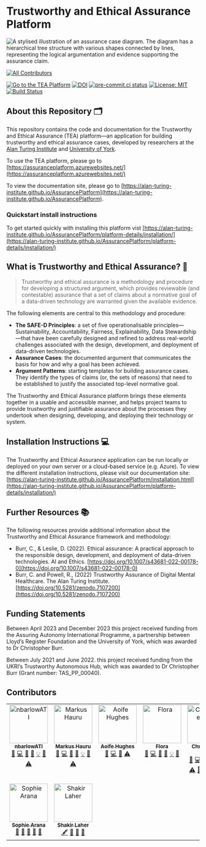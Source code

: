 # Trustworthy and Ethical Assurance Platform

![A stylised illustration of an assurance case diagram. The diagram has a hierarchical tree structure with various shapes connected by lines, representing the logical argumentation and evidence supporting the assurance claim.](site/docs/assets/images/assurance-case-large.png)

<!-- ALL-CONTRIBUTORS-BADGE:START - Do not remove or modify this section -->
[![All Contributors](https://img.shields.io/badge/all_contributors-9-orange.svg?style=flat-square)](#contributors-)
<!-- ALL-CONTRIBUTORS-BADGE:END -->

[![Go to the TEA Platform](https://img.shields.io/badge/Go%20to%20the%20TEA%20Platform-0F76B8?style=flat&link=https://assuranceplatform.azurewebsites.net/)](https://assuranceplatform.azurewebsites.net/)
[![DOI](https://zenodo.org/badge/DOI/10.5281/zenodo.8198986.svg)](https://doi.org/10.5281/zenodo.8198986)
[![pre-commit.ci status](https://results.pre-commit.ci/badge/github/alan-turing-institute/AssurancePlatform/main.svg)](https://results.pre-commit.ci/latest/github/alan-turing-institute/AssurancePlatform/main)
[![License: MIT](https://img.shields.io/badge/License-MIT-yellow.svg)](https://opensource.org/licenses/MIT)
[![Build Status](https://app.travis-ci.com/alan-turing-institute/AssurancePlatform.svg?branch=MVP)](https://app.travis-ci.com/alan-turing-institute/AssurancePlatform)

## About this Repository 🗂

This repository contains the code and documentation for the Trustworthy and
Ethical Assurance (TEA) platform—an application for building trustworthy and
ethical assurance cases, developed by researchers at the
[Alan Turing Institute](https://www.google.com/url?sa=t&source=web&cd=&cad=rja&uact=8&ved=2ahUKEwi-4ZW65bL-AhXJMMAKHfeGCJ8QFnoECBUQAQ&url=https%3A%2F%2Fwww.turing.ac.uk%2F&usg=AOvVaw0uxvZzQpCGw78bVsaCsSOm)
and [University of York](https://www.york.ac.uk/assuring-autonomy/).

To use the TEA platform, please go to [https://assuranceplatform.azurewebsites.net/](https://assuranceplatform.azurewebsites.net/)

To view the documentation site, please go to
[https://alan-turing-institute.github.io/AssurancePlatform](https://alan-turing-institute.github.io/AssurancePlatform).

### Quickstart install instructions

To get started quickly with installing this platform vist
[https://alan-turing-institute.github.io/AssurancePlatform/platform-details/installation/](https://alan-turing-institute.github.io/AssurancePlatform/platform-details/installation/)

## What is Trustworthy and Ethical Assurance? 🤝

> Trustworthy and ethical assurance is a methodology and procedure for
> developing a structured argument, which provides reviewable (and contestable)
> assurance that a set of claims about a normative goal of a data-driven
> technology are warranted given the available evidence.

The following elements are central to this methodology and procedure:

- **The SAFE-D Principles**: a set of five operationalisable
  principles—Sustainability, Accountability, Fairness, Explainability, Data
  Stewardship—that have been carefully designed and refined to address
  real-world challenges associated with the design, development, and deployment
  of data-driven technologies.
- **Assurance Cases**: the documented argument that communicates the basis for
  how and why a goal has been achieved.
- **Argument Patterns**: starting templates for building assurance cases. They
  identify the types of claims (or, the sets of reasons) that need to be
  established to justify the associated top-level normative goal.

The Trustworthy and Ethical Assurance platform brings these elements together in
a usable and accessible manner, and helps project teams to provide trustworthy
and justifiable assurance about the processes they undertook when designing,
developing, and deploying their technology or system.

## Installation Instructions 💻

The Trustworthy and Ethical Assurance application can be run locally or deployed
on your own server or a cloud-based service (e.g. Azure). To view the different
installation instructions, please visit our documentation site:
[https://alan-turing-institute.github.io/AssurancePlatform/installation.html](https://alan-turing-institute.github.io/AssurancePlatform/platform-details/installation/)

## Further Resources 📚

The following resources provide additional information about the Trustworthy and
Ethical Assurance framework and methodology:

- Burr, C., & Leslie, D. (2022). Ethical assurance: A practical approach to the
  responsible design, development, and deployment of data-driven technologies.
  AI and Ethics.
  [https://doi.org/10.1007/s43681-022-00178-0](https://doi.org/10.1007/s43681-022-00178-0)
- Burr, C. and Powell, R., (2022) Trustworthy Assurance of Digital Mental
  Healthcare. The Alan Turing Institute.
  [https://doi.org/10.5281/zenodo.7107200](https://doi.org/10.5281/zenodo.7107200)

## Funding Statements

Between April 2023 and December 2023 this project received funding from the Assuring Autonomy International Programme, a partnership between Lloyd’s Register Foundation and the University of York, which was awarded to Dr Christopher Burr.

Between July 2021 and June 2022. this project received funding from the UKRI’s Trustworthy Autonomous Hub, which was awarded to Dr Christopher Burr
(Grant number: TAS_PP_00040).

## Contributors

<!-- ALL-CONTRIBUTORS-LIST:START - Do not remove or modify this section -->
<!-- prettier-ignore-start -->
<!-- markdownlint-disable -->
<table>
  <tbody>
    <tr>
      <td align="center" valign="top" width="14.28%"><a href="https://github.com/nbarlowATI"><img src="https://avatars.githubusercontent.com/u/33832774?v=4?s=100" width="100px;" alt="nbarlowATI"/><br /><sub><b>nbarlowATI</b></sub></a><br /><a href="https://github.com/alan-turing-institute/AssurancePlatform/issues?q=author%3AnbarlowATI" title="Bug reports">🐛</a> <a href="https://github.com/alan-turing-institute/AssurancePlatform/commits?author=nbarlowATI" title="Code">💻</a> <a href="https://github.com/alan-turing-institute/AssurancePlatform/commits?author=nbarlowATI" title="Documentation">📖</a> <a href="#design-nbarlowATI" title="Design">🎨</a> <a href="#example-nbarlowATI" title="Examples">💡</a> <a href="#ideas-nbarlowATI" title="Ideas, Planning, & Feedback">🤔</a> <a href="https://github.com/alan-turing-institute/AssurancePlatform/commits?author=nbarlowATI" title="Tests">⚠️</a></td>
      <td align="center" valign="top" width="14.28%"><a href="http://mhauru.org"><img src="https://avatars.githubusercontent.com/u/5229876?v=4?s=100" width="100px;" alt="Markus Hauru"/><br /><sub><b>Markus Hauru</b></sub></a><br /><a href="https://github.com/alan-turing-institute/AssurancePlatform/issues?q=author%3Amhauru" title="Bug reports">🐛</a> <a href="https://github.com/alan-turing-institute/AssurancePlatform/commits?author=mhauru" title="Code">💻</a> <a href="https://github.com/alan-turing-institute/AssurancePlatform/commits?author=mhauru" title="Documentation">📖</a> <a href="#design-mhauru" title="Design">🎨</a> <a href="#example-mhauru" title="Examples">💡</a> <a href="#ideas-mhauru" title="Ideas, Planning, & Feedback">🤔</a> <a href="https://github.com/alan-turing-institute/AssurancePlatform/commits?author=mhauru" title="Tests">⚠️</a></td>
      <td align="center" valign="top" width="14.28%"><a href="https://github.com/AoifeHughes"><img src="https://avatars.githubusercontent.com/u/10923695?v=4?s=100" width="100px;" alt="Aoife Hughes"/><br /><sub><b>Aoife Hughes</b></sub></a><br /><a href="https://github.com/alan-turing-institute/AssurancePlatform/issues?q=author%3AAoifeHughes" title="Bug reports">🐛</a> <a href="https://github.com/alan-turing-institute/AssurancePlatform/commits?author=AoifeHughes" title="Code">💻</a> <a href="#ideas-AoifeHughes" title="Ideas, Planning, & Feedback">🤔</a> <a href="https://github.com/alan-turing-institute/AssurancePlatform/commits?author=AoifeHughes" title="Tests">⚠️</a></td>
      <td align="center" valign="top" width="14.28%"><a href="https://www.turing.ac.uk/people/researchers/flora-roumpani"><img src="https://avatars.githubusercontent.com/u/4749503?v=4?s=100" width="100px;" alt="Flora"/><br /><sub><b>Flora</b></sub></a><br /><a href="https://github.com/alan-turing-institute/AssurancePlatform/issues?q=author%3Aentopia" title="Bug reports">🐛</a> <a href="https://github.com/alan-turing-institute/AssurancePlatform/commits?author=entopia" title="Code">💻</a> <a href="https://github.com/alan-turing-institute/AssurancePlatform/commits?author=entopia" title="Documentation">📖</a> <a href="#design-entopia" title="Design">🎨</a> <a href="#example-entopia" title="Examples">💡</a> <a href="#ideas-entopia" title="Ideas, Planning, & Feedback">🤔</a></td>
      <td align="center" valign="top" width="14.28%"><a href="https://github.com/chrisdburr"><img src="https://avatars.githubusercontent.com/u/63010234?v=4?s=100" width="100px;" alt="Christopher Burr"/><br /><sub><b>Christopher Burr</b></sub></a><br /><a href="https://github.com/alan-turing-institute/AssurancePlatform/issues?q=author%3Achrisdburr" title="Bug reports">🐛</a> <a href="https://github.com/alan-turing-institute/AssurancePlatform/commits?author=chrisdburr" title="Code">💻</a> <a href="https://github.com/alan-turing-institute/AssurancePlatform/commits?author=chrisdburr" title="Documentation">📖</a> <a href="#design-chrisdburr" title="Design">🎨</a> <a href="#example-chrisdburr" title="Examples">💡</a> <a href="#ideas-chrisdburr" title="Ideas, Planning, & Feedback">🤔</a> <a href="https://github.com/alan-turing-institute/AssurancePlatform/commits?author=chrisdburr" title="Tests">⚠️</a> <a href="https://github.com/alan-turing-institute/AssurancePlatform/pulls?q=is%3Apr+reviewed-by%3Achrisdburr" title="Reviewed Pull Requests">👀</a> <a href="#talk-chrisdburr" title="Talks">📢</a> <a href="#userTesting-chrisdburr" title="User Testing">📓</a> <a href="#research-chrisdburr" title="Research">🔬</a> <a href="#promotion-chrisdburr" title="Promotion">📣</a> <a href="#projectManagement-chrisdburr" title="Project Management">📆</a></td>
      <td align="center" valign="top" width="14.28%"><a href="https://www.turing.ac.uk/research/harnessing-power-digital-twins/turing-research-and-innovation-cluster-digital-twins"><img src="https://avatars.githubusercontent.com/u/43407869?v=4?s=100" width="100px;" alt="Cassandra Gould van Praag"/><br /><sub><b>Cassandra Gould van Praag</b></sub></a><br /><a href="#ideas-cassgvp" title="Ideas, Planning, & Feedback">🤔</a> <a href="https://github.com/alan-turing-institute/AssurancePlatform/pulls?q=is%3Apr+reviewed-by%3Acassgvp" title="Reviewed Pull Requests">👀</a> <a href="#projectManagement-cassgvp" title="Project Management">📆</a> <a href="#question-cassgvp" title="Answering Questions">💬</a> <a href="#design-cassgvp" title="Design">🎨</a></td>
      <td align="center" valign="top" width="14.28%"><a href="http://www.westerling.nu"><img src="https://avatars.githubusercontent.com/u/7298727?v=4?s=100" width="100px;" alt="Kalle Westerling"/><br /><sub><b>Kalle Westerling</b></sub></a><br /><a href="#ideas-kallewesterling" title="Ideas, Planning, & Feedback">🤔</a> <a href="https://github.com/alan-turing-institute/AssurancePlatform/pulls?q=is%3Apr+reviewed-by%3Akallewesterling" title="Reviewed Pull Requests">👀</a> <a href="#projectManagement-kallewesterling" title="Project Management">📆</a> <a href="#question-kallewesterling" title="Answering Questions">💬</a> <a href="https://github.com/alan-turing-institute/AssurancePlatform/commits?author=kallewesterling" title="Code">💻</a></td>
    </tr>
    <tr>
      <td align="center" valign="top" width="14.28%"><a href="https://github.com/aranas"><img src="https://avatars.githubusercontent.com/u/6906140?v=4?s=100" width="100px;" alt="Sophie Arana"/><br /><sub><b>Sophie Arana</b></sub></a><br /><a href="#ideas-aranas" title="Ideas, Planning, & Feedback">🤔</a> <a href="https://github.com/alan-turing-institute/AssurancePlatform/pulls?q=is%3Apr+reviewed-by%3Aaranas" title="Reviewed Pull Requests">👀</a> <a href="#projectManagement-aranas" title="Project Management">📆</a> <a href="#question-aranas" title="Answering Questions">💬</a> <a href="#design-aranas" title="Design">🎨</a></td>
      <td align="center" valign="top" width="14.28%"><a href="https://github.com/S-Laher"><img src="https://avatars.githubusercontent.com/u/45235675?v=4?s=100" width="100px;" alt="Shakir Laher"/><br /><sub><b>Shakir Laher</b></sub></a><br /><a href="#content-S-Laher" title="Content">🖋</a> <a href="https://github.com/alan-turing-institute/AssurancePlatform/commits?author=S-Laher" title="Documentation">📖</a> <a href="#ideas-S-Laher" title="Ideas, Planning, & Feedback">🤔</a> <a href="#research-S-Laher" title="Research">🔬</a></td>
    </tr>
  </tbody>
</table>

<!-- markdownlint-restore -->
<!-- prettier-ignore-end -->

<!-- ALL-CONTRIBUTORS-LIST:END -->
<!-- prettier-ignore-start -->
<!-- markdownlint-disable -->

<!-- markdownlint-restore -->
<!-- prettier-ignore-end -->

<!-- ALL-CONTRIBUTORS-LIST:END -->
